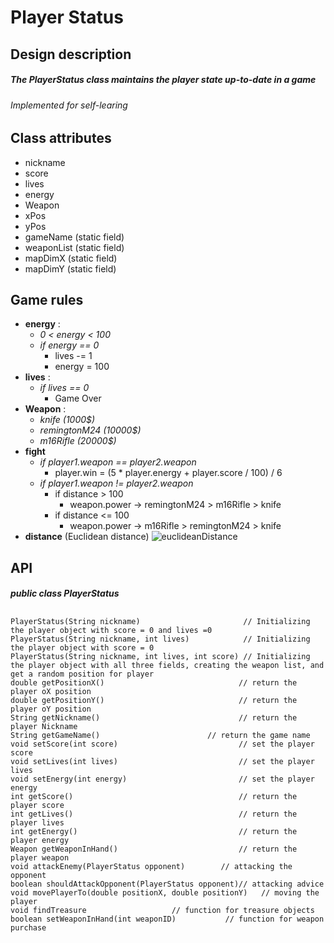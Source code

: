 # Player Status 

## Design description

##### The PlayerStatus class maintains the player state up-to-date in a game
###### Implemented for self-learing 

## Class attributes
* nickname
* score
* lives
* energy
* Weapon
* xPos
* yPos
* gameName (static field)
* weaponList (static field)
* mapDimX (static field)
* mapDimY (static field)

## Game rules
* **energy** :
    * *0 < energy < 100*
    * *if energy == 0*
        * lives -= 1
        * energy = 100
* **lives** : 
    * *if lives == 0*
        * Game Over
* **Weapon** :
    * *knife (1000$)*
    * *remingtonM24 (10000$)*
    * *m16Rifle (20000$)*
* **fight**
    * *if player1.weapon == player2.weapon*
        * player.win = (5 * player.energy + player.score / 100) / 6
    * *if player1.weapon != player2.weapon*
        * if distance > 100 
            * weapon.power -> remingtonM24 > m16Rifle > knife
        * if distance <= 100 
            * weapon.power -> m16Rifle > remingtonM24 > knife
* **distance** (Euclidean distance)
![euclideanDistance](https://user-images.githubusercontent.com/62252282/127844982-7eceb6fd-451b-4e15-bb1e-624d5050f0fa.png)


## API
##### public class PlayerStatus
## 
	PlayerStatus(String nickname)                       // Initializing the player object with score = 0 and lives =0
	PlayerStatus(String nickname, int lives)            // Initializing the player object with score = 0
	PlayerStatus(String nickname, int lives, int score) // Initializing the player object with all three fields, creating the weapon list, and get a random position for player
	double getPositionX()                              // return the player oX position
	double getPositionY()                              // return the player oY position
	String getNickname()                               // return the player Nickname
	String getGameName()                        // return the game name
	void setScore(int score)                           // set the player score
   	void setLives(int lives)                           // set the player lives
	void setEnergy(int energy)                         // set the player energy
	int getScore()                                     // return the player score
	int getLives()                                     // return the player lives
	int getEnergy()                                    // return the player energy
	Weapon getWeaponInHand()                           // return the player weapon
	void attackEnemy(PlayerStatus opponent)		   // attacking the opponent
	boolean shouldAttackOpponent(PlayerStatus opponent)// attacking advice
	void movePlayerTo(double positionX, double positionY)	// moving the player
	void findTreasure					// function for treasure objects
	boolean setWeaponInHand(int weaponID)			// function for weapon purchase
